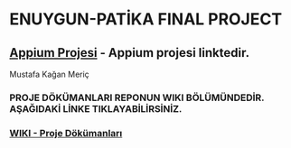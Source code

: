 # ENUYGUN-PATİKA FINAL PROJECT

## [Appium Projesi](https://github.com/mkaganm/Enuygun-Patika-Final-Project-Appium) - Appium projesi linktedir.

Mustafa Kağan Meriç

### PROJE DÖKÜMANLARI REPONUN WIKI BÖLÜMÜNDEDİR. AŞAĞIDAKİ LİNKE TIKLAYABİLİRSİNİZ. 
### [WIKI - Proje Dökümanları](https://github.com/mkaganm/Enuygun-Patika-Test-Automation-Bootcamp-Final-Project/wiki)
